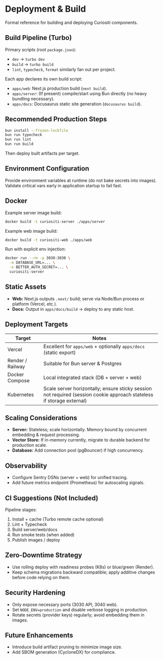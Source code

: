 # Deployment & Build

Formal reference for building and deploying Curiositi components.

## Build Pipeline (Turbo)
Primary scripts (root `package.json`):
- `dev` → `turbo dev`
- `build` → `turbo build`
- `lint`, `typecheck`, `format` similarly fan out per project.

Each app declares its own build script:
- `apps/web`: Next.js production build (`next build`).
- `apps/server`: (If present) compile/start using Bun directly (no heavy bundling necessary).
- `apps/docs`: Docusaurus static site generation (`docusaurus build`).

## Recommended Production Steps
```bash
bun install --frozen-lockfile
bun run typecheck
bun run lint
bun run build
```
Then deploy built artifacts per target.

## Environment Configuration
Provide environment variables at runtime (do not bake secrets into images). Validate critical vars early in application startup to fail fast.

## Docker
Example server image build:
```bash
docker build -t curiositi-server ./apps/server
```
Example web image build:
```bash
docker build -t curiositi-web ./apps/web
```
Run with explicit env injection:
```bash
docker run --rm -p 3030:3030 \
  -e DATABASE_URL=... \
  -e BETTER_AUTH_SECRET=... \
  curiositi-server
```

## Static Assets
- **Web:** Next.js outputs `.next/` build; serve via Node/Bun process or platform (Vercel, etc.).
- **Docs:** Output in `apps/docs/build` → deploy to any static host.

## Deployment Targets
| Target | Notes |
| ------ | ----- |
| Vercel | Excellent for `apps/web` + optionally `apps/docs` (static export) |
| Render / Railway | Suitable for Bun server & Postgres |
| Docker Compose | Local integrated stack (DB + server + web) |
| Kubernetes | Scale server horizontally; ensure sticky session not required (session cookie approach stateless if storage external) |

## Scaling Considerations
- **Server:** Stateless; scale horizontally. Memory bound by concurrent embedding & request processing.
- **Vector Store:** If in-memory currently, migrate to durable backend for production scale.
- **Database:** Add connection pool (pgBouncer) if high concurrency.

## Observability
- Configure Sentry DSNs (server + web) for unified tracing.
- Add future metrics endpoint (Prometheus) for autoscaling signals.

## CI Suggestions (Not Included)
Pipeline stages:
1. Install + cache (Turbo remote cache optional)
2. Lint + Typecheck
3. Build server/web/docs
4. Run smoke tests (when added)
5. Publish images / deploy

## Zero-Downtime Strategy
- Use rolling deploy with readiness probes (K8s) or blue/green (Render).
- Keep schema migrations backward compatible; apply additive changes before code relying on them.

## Security Hardening
- Only expose necessary ports (3030 API, 3040 web).
- Set `NODE_ENV=production` and disable verbose logging in production.
- Rotate secrets (provider keys) regularly; avoid embedding them in images.

## Future Enhancements
- Introduce build artifact pruning to minimize image size.
- Add SBOM generation (CycloneDX) for compliance.
